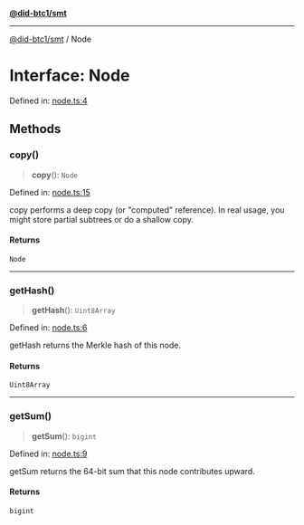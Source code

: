 [**@did-btc1/smt**](../README.md)

***

[@did-btc1/smt](../globals.md) / Node

# Interface: Node

Defined in: [node.ts:4](https://github.com/dcdpr/did-btc1-js/blob/4ab6f9915d95beed9bc633644c9db1539395f512/packages/smt/src/node.ts#L4)

## Methods

### copy()

> **copy**(): `Node`

Defined in: [node.ts:15](https://github.com/dcdpr/did-btc1-js/blob/4ab6f9915d95beed9bc633644c9db1539395f512/packages/smt/src/node.ts#L15)

copy performs a deep copy (or "computed" reference).
In real usage, you might store partial subtrees or do a shallow copy.

#### Returns

`Node`

***

### getHash()

> **getHash**(): `Uint8Array`

Defined in: [node.ts:6](https://github.com/dcdpr/did-btc1-js/blob/4ab6f9915d95beed9bc633644c9db1539395f512/packages/smt/src/node.ts#L6)

getHash returns the Merkle hash of this node.

#### Returns

`Uint8Array`

***

### getSum()

> **getSum**(): `bigint`

Defined in: [node.ts:9](https://github.com/dcdpr/did-btc1-js/blob/4ab6f9915d95beed9bc633644c9db1539395f512/packages/smt/src/node.ts#L9)

getSum returns the 64-bit sum that this node contributes upward.

#### Returns

`bigint`
